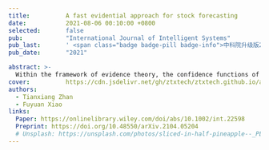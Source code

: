 ```yaml
---
title:          A fast evidential approach for stock forecasting
date:           2021-08-06 00:10:00 +0800
selected:       false
pub:            "International Journal of Intelligent Systems"
pub_last:       ' <span class="badge badge-pill badge-info">中科院升级版2区</span> <span class="badge badge-pill badge-custom badge-success">CCF C</span>'
pub_date:       "2021"

abstract: >-
  Within the framework of evidence theory, the confidence functions of different information can be combined into a combined confidence function to solve uncertain problems. The Dempster combination rule is a classic method of fusing different information. This paper proposes a similar confidence function for the time point in the time series. The Dempster combination rule can be used to fuse the growth rate of the last time point, and finally a relatively accurate forecast data can be obtained. Stock price forecasting is a concern of economics. The stock price data is large in volume, and more accurate forecasts are required at the same time. The classic methods of time series, such as ARIMA, cannot balance forecasting efficiency and forecasting accuracy at the same time. In this paper, the fusion method of evidence theory is applied to stock price prediction. Evidence theory deals with the uncertainty of stock price prediction and improves the accuracy of prediction. At the same time, the fusion method of evidence theory has low time complexity and fast prediction processing speed.
cover:          https://cdn.jsdelivr.net/gh/ztxtech/ztxtech.github.io/assets/images/covers/2021-ijis.png
authors:
  - Tianxiang Zhan
  - Fuyuan Xiao
links:
  Paper: https://onlinelibrary.wiley.com/doi/abs/10.1002/int.22598
  Preprint: https://doi.org/10.48550/arXiv.2104.05204
  # Unsplash: https://unsplash.com/photos/sliced-in-half-pineapple--_PLJZmHZzk
---
```

